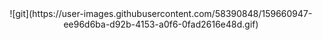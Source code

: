 <div id="header" align="center">
  ![git](https://user-images.githubusercontent.com/58390848/159660947-ee96d6ba-d92b-4153-a0f6-0fad2616e48d.gif)
</div>
<!--#images![git](https://user-images.githubusercontent.com/58390848/159660947-ee96d6ba-d92b-4153-a0f6-0fad2616e48d.gif)-->
